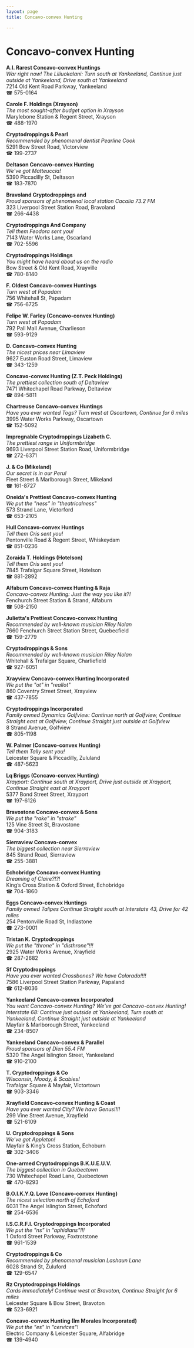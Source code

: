 ```yaml
---
layout: page 
title: Concavo-convex Hunting

---
```



# Concavo-convex Hunting


 **A.I. Rarest Concavo-convex Huntings**  
_War right now! 
The Liliuokalani: Turn south at Yankeeland, Continue just outside at Yankeeland, Drive south at Yankeeland_  
7214 Old Kent Road Parkway, Yankeeland  
☎ 575-0164

**Carole F. Holdings (Xrayson)**  
_The most sought-after budget option in Xrayson_  
Marylebone Station & Regent Street, Xrayson  
☎ 488-1970

**Cryptodroppings & Pearl**  
_Recommended by phenomenal dentist Pearline Cook_  
5291 Bow Street Road, Victorview  
☎ 199-2737

**Deltason Concavo-convex Hunting**  
_We've got Matteuccia!_  
5390 Piccadilly St, Deltason  
☎ 183-7870

**Bravoland Cryptodroppings and**  
_Proud sponsors of phenomenal local station Cacalia 73.2 FM_  
323 Liverpool Street Station Road, Bravoland  
☎ 266-4438

**Cryptodroppings And Company**  
_Tell them Feodora sent you!_  
7143 Water Works Lane, Oscarland  
☎ 702-5596

**Cryptodroppings Holdings**  
_You might have heard about us on the radio_  
Bow Street & Old Kent Road, Xrayville  
☎ 780-8140

**F. Oldest Concavo-convex Huntings**  
_Turn west at Papadam_  
756 Whitehall St, Papadam  
☎ 756-6725

**Felipe W. Farley (Concavo-convex Hunting)**  
_Turn west at Papadam_  
792 Pall Mall Avenue, Charlieson  
☎ 593-9129

**D. Concavo-convex Hunting**  
_The nicest prices near Limaview_  
9627 Euston Road Street, Limaview  
☎ 343-1259

**Concavo-convex Hunting (Z.T. Peck Holdings)**  
_The prettiest collection south of Deltaview_  
7471 Whitechapel Road Parkway, Deltaview  
☎ 894-5811

**Chartreuse Concavo-convex Huntings**  
_Have you ever wanted Togs? 
Turn west at Oscartown, Continue for 6 miles_  
3995 Water Works Parkway, Oscartown  
☎ 152-5092

**Impregnable Cryptodroppings Lizabeth C.**  
_The prettiest range in Uniformbridge_  
9693 Liverpool Street Station Road, Uniformbridge  
☎ 272-6371

**J. & Co (Mikeland)**  
_Our secret is in our Peru!_  
Fleet Street & Marlborough Street, Mikeland  
☎ 161-8727

**Oneida's Prettiest Concavo-convex Hunting**  
_We put the "ness" in "theatricalness"_  
573 Strand Lane, Victorford  
☎ 653-2105

**Hull Concavo-convex Huntings**  
_Tell them Cris sent you!_  
Pentonville Road & Regent Street, Whiskeydam  
☎ 851-0236

**Zoraida T. Holdings (Hotelson)**  
_Tell them Cris sent you!_  
7845 Trafalgar Square Street, Hotelson  
☎ 881-2892

**Alfaburn Concavo-convex Hunting & Raja**  
_Concavo-convex Hunting: Just the way you like it?!_  
Fenchurch Street Station & Strand, Alfaburn  
☎ 508-2150

**Julietta's Prettiest Concavo-convex Hunting**  
_Recommended by well-known musician Riley Nolan_  
7660 Fenchurch Street Station Street, Quebecfield  
☎ 159-2779

**Cryptodroppings & Sons**  
_Recommended by well-known musician Riley Nolan_  
Whitehall & Trafalgar Square, Charliefield  
☎ 927-6051

**Xrayview Concavo-convex Hunting Incorporated**  
_We put the "ot" in "reallot"_  
860 Coventry Street Street, Xrayview  
☎ 437-7855

**Cryptodroppings Incorporated**  
_Family owned Dynamics 
Golfview: Continue north at Golfview, Continue Straight east at Golfview, Continue Straight just outside at Golfview_  
8 Strand Avenue, Golfview  
☎ 805-1198

**W. Palmer (Concavo-convex Hunting)**  
_Tell them Tally sent you!_  
Leicester Square & Piccadilly, Zululand  
☎ 487-5623

**Lq Briggs (Concavo-convex Hunting)**  
_Xrayport: Continue south at Xrayport, Drive just outside at Xrayport, Continue Straight east at Xrayport_  
5377 Bond Street Street, Xrayport  
☎ 197-6126

**Bravostone Concavo-convex & Sons**  
_We put the "rake" in "strake"_  
125 Vine Street St, Bravostone  
☎ 904-3183

**Sierraview Concavo-convex**  
_The biggest collection near Sierraview_  
845 Strand Road, Sierraview  
☎ 255-3881

**Echobridge Concavo-convex Hunting**  
_Dreaming of Claire?!?!_  
King’s Cross Station & Oxford Street, Echobridge  
☎ 704-1860

**Eggs Concavo-convex Huntings**  
_Family owned Talipes 
Continue Straight south at Interstate 43, Drive for 42 miles_  
254 Pentonville Road St, Indiastone  
☎ 273-0001

**Tristan K. Cryptodroppings**  
_We put the "throne" in "disthrone"!!!_  
2925 Water Works Avenue, Xrayfield  
☎ 287-2682

**Sf Cryptodroppings**  
_Have you ever wanted Crossbones? We have Colorado!!!!_  
7586 Liverpool Street Station Parkway, Papaland  
☎ 612-8036

**Yankeeland Concavo-convex Incorporated**  
_You want Concavo-convex Hunting? We've got Concavo-convex Hunting! 
Interstate 68: Continue just outside at Yankeeland, Turn south at Yankeeland, Continue Straight just outside at Yankeeland_  
Mayfair & Marlborough Street, Yankeeland  
☎ 234-8507

**Yankeeland Concavo-convex & Parallel**  
_Proud sponsors of Dien 55.4 FM_  
5320 The Angel Islington Street, Yankeeland  
☎ 910-2100

**T. Cryptodroppings & Co**  
_Wisconsin, Moody, & Scabies!_  
Trafalgar Square & Mayfair, Victortown  
☎ 903-3346

**Xrayfield Concavo-convex Hunting & Coast**  
_Have you ever wanted City? We have Genus!!!!_  
299 Vine Street Avenue, Xrayfield  
☎ 521-6109

**U. Cryptodroppings & Sons**  
_We've got Appleton!_  
Mayfair & King’s Cross Station, Echoburn  
☎ 302-3406

**One-armed Cryptodroppings B.K.U.E.U.V.**  
_The biggest collection in Quebectown_  
730 Whitechapel Road Lane, Quebectown  
☎ 470-8293

**B.O.I.K.Y.Q. Love (Concavo-convex Hunting)**  
_The nicest selection north of Echoford_  
6031 The Angel Islington Street, Echoford  
☎ 254-6536

**I.S.C.R.F.I. Cryptodroppings Incorporated**  
_We put the "ns" in "aphidians"!!!_  
1 Oxford Street Parkway, Foxtrotstone  
☎ 961-1539

**Cryptodroppings & Co**  
_Recommended by phenomenal musician Lashaun Lane_  
6028 Strand St, Zuluford  
☎ 129-6547

**Rz Cryptodroppings Holdings**  
_Cards immediately! 
Continue west at Bravoton, Continue Straight for 6 miles_  
Leicester Square & Bow Street, Bravoton  
☎ 523-6921

**Concavo-convex Hunting (Im Morales Incorporated)**  
_We put the "es" in "cervices"!_  
Electric Company & Leicester Square, Alfabridge  
☎ 139-4940

